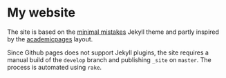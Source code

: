 # My website

The site is based on the [minimal
mistakes](https://github.com/mmistakes/minimal-mistakes) Jekyll theme and partly
inspired by the [academicpages](https://academicpages.github.io/) layout.

Since Github pages does not support Jekyll plugins, the site requires a manual
build of the `develop` branch and publishing `_site` on `master`. The process is
automated using `rake`.

